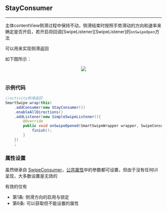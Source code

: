 ## StayConsumer
---


主体contentView侧滑过程中保持不动，侧滑结束时按照手势滑动的方向和速率来确定是否开启，若开启将回调[SwipeListener][SwipeListener]的`onSwipeOpen`方法

可以用来实现侧滑返回


如下图所示：


<div align=center><img src="/images/stayConsumer.gif"><br/><br/></div>

### 示例代码

```java
//activity侧滑返回
SmartSwipe.wrap(this)
    .addConsumer(new StayConsumer())
    .enableAllDirections()
    .addListener(new SimpleSwipeListener(){
        @Override
        public void onSwipeOpened(SmartSwipeWrapper wrapper, SwipeConsumer consumer, int direction) {
            finish();
        }
    })
    ;
```


### 属性设置

虽然继承自 [SwipeConsumer][SwipeConsumer]，[公共属性][公共属性]中的参数都可设置，但由于没有任何UI呈现，大多数设置是无效的

有效的仅有
- 第1条: 侧滑方向的启用与锁定
- 第6条: 可以获取但不能设置的属性




[公共属性]: /pages/consumers/common_settings.md
[SwipeConsumer]: /pages/SwipeConsumer.md